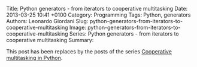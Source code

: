 Title: Python generators - from iterators to cooperative multitasking
Date: 2013-03-25 10:41 +0100
Category: Programming
Tags: Python, generators
Authors: Leonardo Giordani
Slug: python-generators-from-iterators-to-cooperative-multitasking
Image: python-generators-from-iterators-to-cooperative-multitasking
Series: Python generators - from iterators to cooperative multitasking
Summary:

This post has been replaces by the posts of the series [Cooperative multitasking in Python]({filename}the-loop-protocol-in-python.markdown).